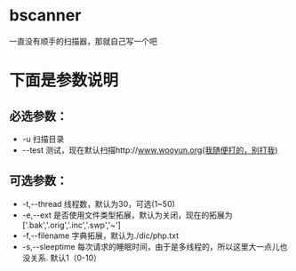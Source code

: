 # bscanner
一直没有顺手的扫描器，那就自己写一个吧


# 下面是参数说明

## 必选参数：

- -u 扫描目录
- --test 测试，现在默认扫描http://www.wooyun.org(我随便打的，别打我)

## 可选参数：

- -t,--thread   线程数，默认为30，可选(1~50)
- -e,--ext  是否使用文件类型拓展，默认为关闭，现在的拓展为['.bak','.orig','.inc','.swp','~']
- -f,--filename  字典拓展，默认为./dic/php.txt
- -s,--sleeptime 每次请求的睡眠时间，由于是多线程的，所以这里大一点儿也没关系. 默认1（0-10）

